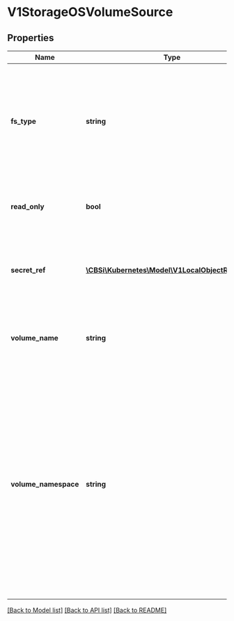 # V1StorageOSVolumeSource

## Properties
Name | Type | Description | Notes
------------ | ------------- | ------------- | -------------
**fs_type** | **string** | Filesystem type to mount. Must be a filesystem type supported by the host operating system. Ex. \&quot;ext4\&quot;, \&quot;xfs\&quot;, \&quot;ntfs\&quot;. Implicitly inferred to be \&quot;ext4\&quot; if unspecified. | [optional] 
**read_only** | **bool** | Defaults to false (read/write). ReadOnly here will force the ReadOnly setting in VolumeMounts. | [optional] 
**secret_ref** | [**\CBSi\Kubernetes\Model\V1LocalObjectReference**](V1LocalObjectReference.md) | SecretRef specifies the secret to use for obtaining the StorageOS API credentials.  If not specified, default values will be attempted. | [optional] 
**volume_name** | **string** | VolumeName is the human-readable name of the StorageOS volume.  Volume names are only unique within a namespace. | [optional] 
**volume_namespace** | **string** | VolumeNamespace specifies the scope of the volume within StorageOS.  If no namespace is specified then the Pod&#39;s namespace will be used.  This allows the Kubernetes name scoping to be mirrored within StorageOS for tighter integration. Set VolumeName to any name to override the default behaviour. Set to \&quot;default\&quot; if you are not using namespaces within StorageOS. Namespaces that do not pre-exist within StorageOS will be created. | [optional] 

[[Back to Model list]](../README.md#documentation-for-models) [[Back to API list]](../README.md#documentation-for-api-endpoints) [[Back to README]](../README.md)


